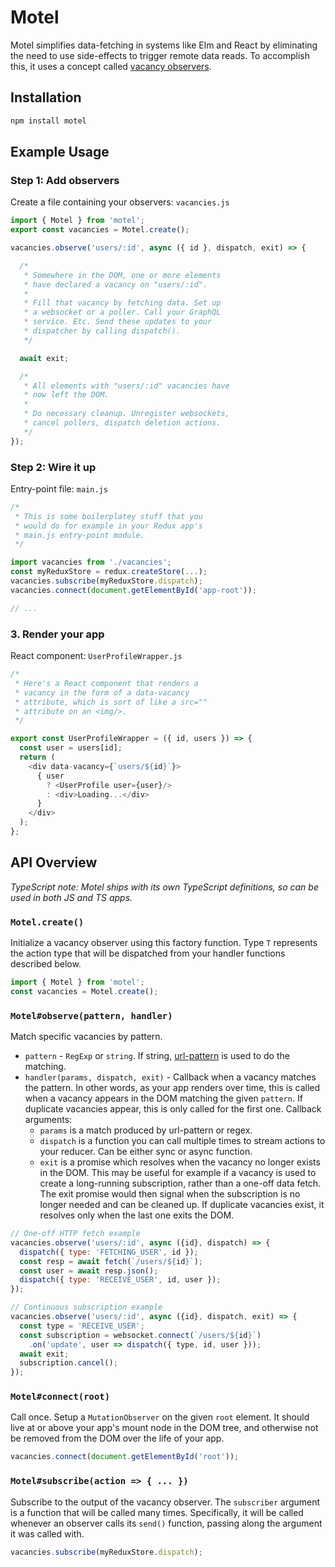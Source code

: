 # Motel

Motel simplifies data-fetching in systems like Elm and React by
eliminating the need to use side-effects to trigger remote data
reads. To accomplish this, it uses a concept called
[vacancy observers](https://gist.github.com/greim/3de3bcb71a672e11c75e371b7b81f4bb).

## Installation

```bash
npm install motel
```

## Example Usage

### Step 1: Add observers

Create a file containing your observers: `vacancies.js`

```js
import { Motel } from 'motel';
export const vacancies = Motel.create();

vacancies.observe('users/:id', async ({ id }, dispatch, exit) => {

  /*
   * Somewhere in the DOM, one or more elements
   * have declared a vacancy on "users/:id".
   *
   * Fill that vacancy by fetching data. Set up
   * a websocket or a poller. Call your GraphQL
   * service. Etc. Send these updates to your
   * dispatcher by calling dispatch().
   */

  await exit;

  /*
   * All elements with "users/:id" vacancies have
   * now left the DOM.
   *
   * Do necessary cleanup. Unregister websockets,
   * cancel pollers, dispatch deletion actions.
   */
});
```

### Step 2: Wire it up

Entry-point file: `main.js`

```js
/*
 * This is some boilerplatey stuff that you
 * would do for example in your Redux app's
 * main.js entry-point module.
 */

import vacancies from './vacancies';
const myReduxStore = redux.createStore(...);
vacancies.subscribe(myReduxStore.dispatch);
vacancies.connect(document.getElementById('app-root'));

// ...
```

### 3. Render your app

React component: `UserProfileWrapper.js`

```js
/*
 * Here's a React component that renders a
 * vacancy in the form of a data-vacancy
 * attribute, which is sort of like a src=""
 * attribute on an <img/>.
 */

export const UserProfileWrapper = ({ id, users }) => {
  const user = users[id];
  return (
    <div data-vacancy={`users/${id}`}>
      { user
        ? <UserProfile user={user}/>
        : <div>Loading...</div>
      }
    </div>
  );
};
```

## API Overview

*TypeScript note: Motel ships with its own TypeScript definitions,
so can be used in both JS and TS apps.*

### `Motel.create()`

Initialize a vacancy observer using this factory function.
Type `T` represents the action type that will be dispatched
from your handler functions described below.

```js
import { Motel } from 'motel';
const vacancies = Motel.create();
```

### `Motel#observe(pattern, handler)`

Match specific vacancies by pattern.

 * `pattern` - `RegExp` or `string`. If string,
    [url-pattern](https://www.npmjs.com/package/url-pattern)
    is used to do the matching.
 * `handler(params, dispatch, exit)` - Callback when a vacancy
    matches the pattern. In other words, as your app renders over
    time, this is called when a vacancy appears in the DOM
    matching the given `pattern`. If duplicate vacancies appear,
    this is only called for the first one. Callback arguments:
    * `params` is a match produced by url-pattern or regex.
    * `dispatch` is a function you can call multiple times to
      stream actions to your reducer. Can be either sync or
      async function.
    * `exit` is a promise which resolves when the vacancy no
      longer exists in the DOM. This may be useful for example
      if a vacancy is used to create a long-running subscription,
      rather than a one-off data fetch. The exit promise would
      then signal when the subscription is no longer needed and
      can be cleaned up. If duplicate vacancies exist, it resolves
      only when the last one exits the DOM.

```js
// One-off HTTP fetch example
vacancies.observe('users/:id', async ({id}, dispatch) => {
  dispatch({ type: 'FETCHING_USER', id });
  const resp = await fetch(`/users/${id}`);
  const user = await resp.json();
  dispatch({ type: 'RECEIVE_USER', id, user });
});
```

```js
// Continuous subscription example
vacancies.observe('users/:id', async ({id}, dispatch, exit) => {
  const type = 'RECEIVE_USER';
  const subscription = websocket.connect(`/users/${id}`)
    .on('update', user => dispatch({ type, id, user }));
  await exit;
  subscription.cancel();
});
```

### `Motel#connect(root)`

Call once. Setup a `MutationObserver` on the given `root`
element. It should live at or above your app's mount node in
the DOM tree, and otherwise not be removed from the DOM over
the life of your app.

```js
vacancies.connect(document.getElementById('root'));
```

### `Motel#subscribe(action => { ... })`

Subscribe to the output of the vacancy observer. The
`subscriber` argument is a function that will be called
many times. Specifically, it will be called whenever an
observer calls its `send()` function, passing along the
argument it was called with.

```js
vacancies.subscribe(myReduxStore.dispatch);
```
